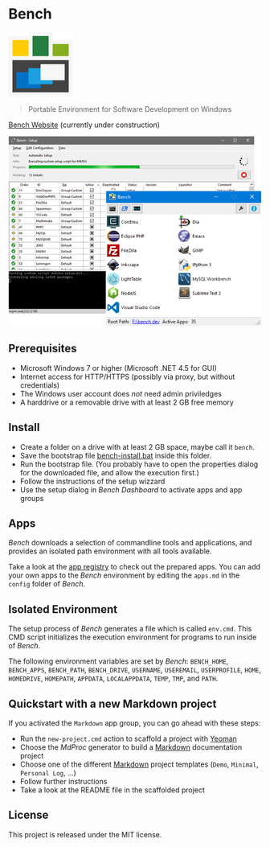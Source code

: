 # Bench

[![Bench](res/logo.png)][bench-website]

> Portable Environment for Software Development on Windows

[Bench Website][bench-website] (currently under construction)

![Bench Dashboard](res/teaser.png)

## Prerequisites

* Microsoft Windows 7 or higher (Microsoft .NET 4.5 for GUI)
* Internet access for HTTP/HTTPS (possibly via proxy, but without credentials)
* The Windows user account does _not_ need admin priviledges
* A harddrive or a removable drive with at least 2 GB free memory

## Install

* Create a folder on a drive with at least 2 GB space, maybe call it `bench`.
* Save the bootstrap file [bench-install.bat](https://github.com/mastersign/bench/raw/master/res/bench-install.bat)
  inside this folder.
* Run the bootstrap file.
  (You probably have to open the properties dialog for the downloaded file, and allow the execution first.)
* Follow the instructions of the setup wizzard
* Use the setup dialog in _Bench Dashboard_ to activate apps and app groups

## Apps

_Bench_ downloads a selection of commandline tools and applications,
and provides an isolated path environment with all tools available.

Take a look at the [app registry](res/apps.md) to check out the prepared apps.
You can add your own apps to the _Bench_ environment by editing the `apps.md`
in the `config` folder of _Bench_.

## Isolated Environment

The setup process of _Bench_ generates a file which is called `env.cmd`.
This CMD script initializes the execution environment for programs to run inside of _Bench_.

The following environment variables are set by _Bench_:
`BENCH_HOME`, `BENCH_APPS`, `BENCH_PATH`, `BENCH_DRIVE`,
`USERNAME`, `USEREMAIL`, `USERPROFILE`,
`HOME`, `HOMEDRIVE`, `HOMEPATH`,
`APPDATA`, `LOCALAPPDATA`,
`TEMP`, `TMP`, and `PATH`.

## Quickstart with a new Markdown project

If you activated the `Markdown` app group, you can go ahead with these steps:

* Run the `new-project.cmd` action to scaffold a project with [Yeoman]
* Choose the _MdProc_ generator to build a [Markdown] documentation project
* Choose one of the different [Markdown] project templates (`Demo`, `Minimal`, `Personal Log`, ...)
* Follow further instructions
* Take a look at the README file in the scaffolded project

## License

This project is released under the MIT license.

[bench-website]: http://mastersign.github.com/bench "Bench Website"
[Yeoman]: http://yeoman.io "The web's scaffolding tool for modern web apps"
[Markdown]: https://daringfireball.net/projects/markdown/
